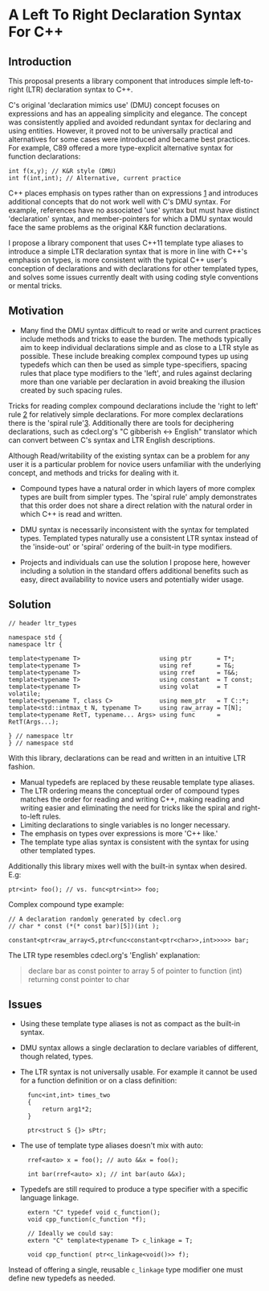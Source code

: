 # A Left To Right Declaration Syntax For C++

## Introduction

This proposal presents a library component that introduces simple left-to-right (LTR) declaration syntax to C++.

C's original 'declaration mimics use' (DMU) concept focuses on expressions and has an appealing simplicity and elegance. The concept was consistently applied and avoided redundant syntax for declaring and using entities. However, it proved not to be universally practical and alternatives for some cases were introduced and became best practices. For example, C89 offered a more type-explicit alternative syntax for function declarations:

    int f(x,y); // K&R style (DMU)
    int f(int,int); // Alternative, current practice

C++ places emphasis on types rather than on expressions [1] and introduces additional concepts that do not work well with C's DMU syntax. For example, references have no associated 'use' syntax but must have distinct 'declaration' syntax, and member-pointers for which a DMU syntax would face the same problems as the original K&R function declarations.

I propose a library component that uses C++11 template type aliases to introduce a simple LTR declaration syntax that is more in line with C++'s emphasis on types, is more consistent with the typical C++ user's conception of declarations and with declarations for other templated types, and solves some issues currently dealt with using coding style conventions or mental tricks.

## Motivation

- Many find the DMU syntax difficult to read or write and current practices include methods and tricks to ease the burden. The methods typically aim to keep individual declarations simple and as close to a LTR style as possible. These include breaking complex compound types up using typedefs which can then be used as simple type-specifiers, spacing rules that place type modifiers to the 'left', and rules against declaring more than one variable per declaration in avoid breaking the illusion created by such spacing rules.

 Tricks for reading complex compound declarations include the 'right to left' rule [2] for relatively simple declarations. For more complex declarations there is the 'spiral rule'[3]. Additionally there are tools for deciphering declarations, such as cdecl.org's "C gibberish ↔ English" translator which can convert between C's syntax and LTR English descriptions.

 Although Read/writability of the existing syntax can be a problem for any user it is a particular problem for novice users unfamiliar with the underlying concept, and methods and tricks for dealing with it. 

- Compound types have a natural order in which layers of more complex types are built from simpler types. The 'spiral rule' amply demonstrates that this order does not share a direct relation with the natural order in which C++ is read and written.

- DMU syntax is necessarily inconsistent with the syntax for templated types. Templated types naturally use a consistent LTR syntax instead of the 'inside-out' or 'spiral' ordering of the built-in type modifiers.

- Projects and individuals can use the solution I propose here, however including a solution in the standard offers additional benefits such as easy, direct availability to novice users and potentially wider usage.

## Solution

    // header ltr_types
    
    namespace std {
    namespace ltr {
    
    template<typename T>                      using ptr       = T*;
    template<typename T>                      using ref       = T&;
    template<typename T>                      using rref      = T&&;
    template<typename T>                      using constant  = T const;
    template<typename T>                      using volat     = T volatile;
    template<typename T, class C>             using mem_ptr   = T C::*;
    template<std::intmax_t N, typename T>     using raw_array = T[N];
    template<typename RetT, typename... Args> using func      = RetT(Args...);

    } // namespace ltr
    } // namespace std
 

With this library, declarations can be read and written in an intuitive LTR fashion.

- Manual typedefs are replaced by these reusable template type aliases.
- The LTR ordering means the conceptual order of compound types matches the order for reading and writing C++, making reading and writing easier and eliminating the need for tricks like the spiral and right-to-left rules.
- Limiting declarations to single variables is no longer necessary.
- The emphasis on types over expressions is more 'C++ like.'
- The template type alias syntax is consistent with the syntax for using other templated types.

Additionally this library mixes well with the built-in syntax when desired. E.g:

    ptr<int> foo(); // vs. func<ptr<int>> foo;

Complex compound type example:

    // A declaration randomly generated by cdecl.org 
    // char * const (*(* const bar)[5])(int ); 

    constant<ptr<raw_array<5,ptr<func<constant<ptr<char>>,int>>>>> bar;

The LTR type resembles cdecl.org's 'English' explanation:

> declare bar as const pointer to array 5 of pointer to function (int) returning const pointer to char

## Issues

- Using these template type aliases is not as compact as the built-in syntax.

- DMU syntax allows a single declaration to declare variables of different, though related, types.

- The LTR syntax is not universally usable. For example it cannot be used for a function definition or on a class definition:

        func<int,int> times_two 
        {
            return arg1*2;
        }

        ptr<struct S {}> sPtr;

- The use of template type aliases doesn't mix with auto:

        rref<auto> x = foo(); // auto &&x = foo();

        int bar(rref<auto> x); // int bar(auto &&x);

- Typedefs are still required to produce a type specifier with a specific language linkage.

        extern "C" typedef void c_function();
        void cpp_function(c_function *f);
    
        // Ideally we could say:
        extern "C" template<typename T> c_linkage = T;
    
        void cpp_function( ptr<c_linkage<void()>> f);

 Instead of offering a single, reusable `c_linkage` type modifier one must define new typedefs as needed.

[1]: http://www.stroustrup.com/bs_faq2.html#whitespace
[2]: http://ieng9.ucsd.edu/~cs30x/rt_lt.rule.html
[3]: http://c-faq.com/decl/spiral.anderson.html
